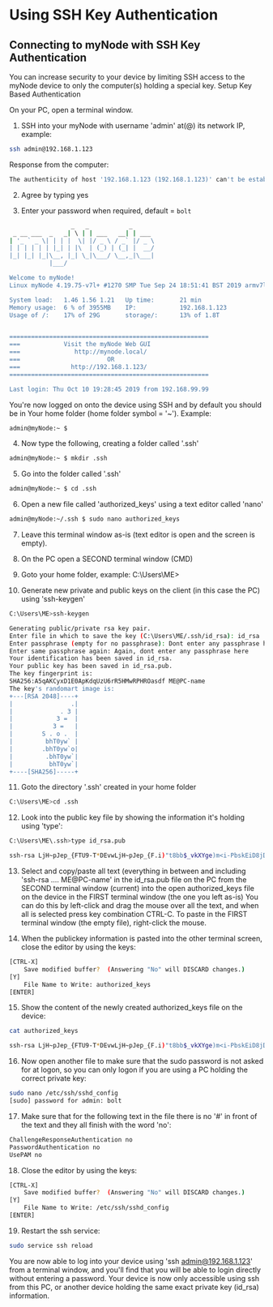 # Using SSH Key Authentication

## Connecting to myNode with SSH Key Authentication

You can increase security to your device by limiting SSH access to the myNode device to only the computer(s) holding a special key.
Setup Key Based Authentication

On your PC, open a terminal window.

1. SSH into your myNode with username 'admin' at(@) its network IP, example:

```sh
ssh admin@192.168.1.123
```

Response from the computer:

```sh
The authenticity of host '192.168.1.123 (192.168.1.123)' can't be established. ECDSA key fingerprint is SHA256:A5qAKCyxD1E0ApKdqUzU6rR5HMwRPHRO. Are you sure you want to continue connecting (yes/no)?
```

2. Agree by typing yes

3. Enter your password when required, default = `bolt`

```sh
                 _   _           _
 _ __ ___  _   _| \ | | ___   __| | ___
| '_ ` _ \| | | |  \| |/ _ \ / _` |/ _ \
| | | | | | |_| | |\  | (_) | (_| |  __/
|_| |_| |_|\__, |_| \_|\___/ \__,_|\___|
           |___/

Welcome to myNode!
Linux myNode 4.19.75-v7l+ #1270 SMP Tue Sep 24 18:51:41 BST 2019 armv7l GNU/Linux

System load:   1.46 1.56 1.21   Up time:       21 min
Memory usage:  6 % of 3955MB    IP:            192.168.1.123
Usage of /:    17% of 29G       storage/:      13% of 1.8T


=======================================================
===            Visit the myNode Web GUI
===               http://mynode.local/
===                        OR
===              http://192.168.1.123/
=======================================================

Last login: Thu Oct 10 19:28:45 2019 from 192.168.99.99
```

You're now logged on onto the device using SSH and by default you should be in Your home folder (home folder symbol = '~').
Example:

```sh
admin@myNode:~ $
```

4. Now type the following, creating a folder called '.ssh'

```sh
admin@myNode:~ $ mkdir .ssh
```

5. Go into the folder called '.ssh'

```sh
admin@myNode:~ $ cd .ssh
```

6. Open a new file called 'authorized_keys' using a text editor called 'nano'

```sh
admin@myNode:~/.ssh $ sudo nano authorized_keys
```

7. Leave this terminal window as-is (text editor is open and the screen is empty).

8. On the PC open a SECOND terminal window (CMD)

9. Goto your home folder, example: C:\Users\ME>

10. Generate new private and public keys on the client (in this case the PC) using 'ssh-keygen'

```sh
C:\Users\ME>ssh-keygen

Generating public/private rsa key pair.
Enter file in which to save the key (C:\Users\ME/.ssh/id_rsa): id_rsa
Enter passphrase (empty for no passphrase): Dont enter any passphrase here
Enter same passphrase again: Again, dont enter any passphrase here
Your identification has been saved in id_rsa.
Your public key has been saved in id_rsa.pub.
The key fingerprint is:
SHA256:A5qAKCyxD1E0ApKdqUzU6rR5HMwRPHROasdf ME@PC-name
The key's randomart image is:
+---[RSA 2048]----+
|                .|
|             . 3 |
|            3 =  |
|           3 =   |
|        S . o .  |
|         bhT0yw` |
|        .bhT0yw`o|
|         .bhT0yw`|
|          bhT0yw`|
+----[SHA256]-----+
```

11. Goto the directory '.ssh' created in your home folder

```sh
C:\Users\ME>cd .ssh
```

12. Look into the public key file by showing the information it's holding using 'type':

```sh
C:\Users\ME\.ssh>type id_rsa.pub

ssh-rsa LjH~pJep_{FTU9-T*DEvwLjH~pJep_{F.i)"t8bb$_vkXYge)m<i-PbskEiD8jD8pQheyCE6q'TU9-T*DEvwLjH~pJep_{F.i)"t8bb$_vkXYge)m<i-+1rzXelrHziIW6Ohem5V1ZKmf+q'TU9-T*DEvwLjH~pJep_{F.i)"t8bb$_vkXYge)m<i-PbskEiD8jD8pQheyCE6q'TU9-T*DEvwLjH~pJep_{F.i)"t8bb$_vkXYge)m<i-+q'TU9-T*DEvwLjH~pJep_{F.i)"t8bb$_vkXYge)m<i-PbskEiD8jD8pQheyCE6Gjq'TU9-T*DEvwLjH~pJep_{F.i)"t8bb$_vkXYge)m<i-PbskEiD8jD8pQ ME@PC-name
```

13. Select and copy/paste all text (everything in between and including 'ssh-rsa .... ME@PC-name' in the id_rsa.pub file on the PC from the SECOND terminal window (current) into the open authorized_keys file on the device in the FIRST terminal window (the one you left as-is) You can do this by left-click and drag the mouse over all the text, and when all is selected press key combination CTRL-C. To paste in the FIRST terminal window (the empty file), right-click the mouse.

14. When the publickey information is pasted into the other terminal screen, close the editor by using the keys:

```sh
[CTRL-X]
	Save modified buffer?  (Answering "No" will DISCARD changes.)
[Y]
	File Name to Write: authorized_keys
[ENTER]
```

15. Show the content of the newly created authorized_keys file on the device:

```sh
cat authorized_keys

ssh-rsa LjH~pJep_{FTU9-T*DEvwLjH~pJep_{F.i)"t8bb$_vkXYge)m<i-PbskEiD8jD8pQheyCE6q'TU9-T*DEvwLjH~pJep_{F.i)"t8bb$_vkXYge)m<i-+1rzXelrHziIW6Ohem5V1ZKmf+q'TU9-T*DEvwLjH~pJep_{F.i)"t8bb$_vkXYge)m<i-PbskEiD8jD8pQheyCE6q'TU9-T*DEvwLjH~pJep_{F.i)"t8bb$_vkXYge)m<i-+q'TU9-T*DEvwLjH~pJep_{F.i)"t8bb$_vkXYge)m<i-PbskEiD8jD8pQheyCE6Gjq'TU9-T*DEvwLjH~pJep_{F.i)"t8bb$_vkXYge)m<i-PbskEiD8jD8pQ ME@PC-name
```

16. Now open another file to make sure that the sudo password is not asked for at logon, so you can only logon if you are using a PC holding the correct private key:

```sh
sudo nano /etc/ssh/sshd_config
[sudo] password for admin: bolt
```

17. Make sure that for the following text in the file there is no '#' in front of the text and they all finish with the word 'no':

```sh
ChallengeResponseAuthentication no
PasswordAuthentication no
UsePAM no
```

18. Close the editor by using the keys:

```sh
[CTRL-X]
	Save modified buffer?  (Answering "No" will DISCARD changes.)
[Y]
	File Name to Write: /etc/ssh/sshd_config
[ENTER]
```

19. Restart the ssh service:

```sh
sudo service ssh reload
```

You are now able to log into your device using 'ssh admin@192.168.1.123' from a terminal window, and you'll find that you will be able to login directly without entering a password. Your device is now only accessible using ssh from this PC, or another device holding the same exact private key (id_rsa) information.
